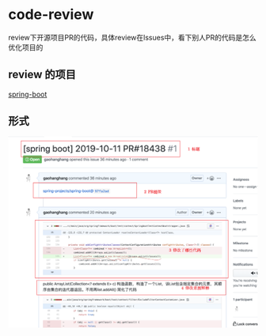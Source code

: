 # code-review

review下开源项目PR的代码，具体review在lssues中，看下别人PR的代码是怎么优化项目的

## review 的项目

[spring-boot](https://github.com/spring-projects/spring-boot)

## 形式

![](https://raw.githubusercontent.com/gaohanghang/images/master/img/20191011235044.png)
